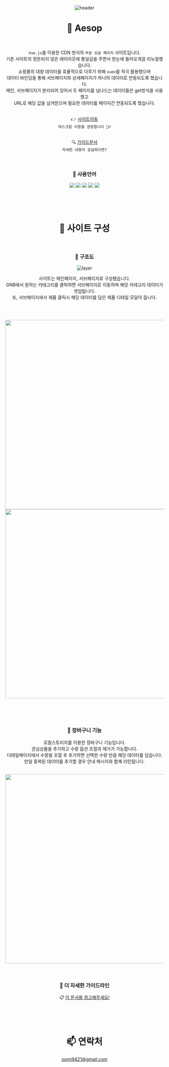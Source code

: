 <div align=center>
  
![header](https://capsule-render.vercel.app/api?type=waving&color=0:3f8e58,50:8cc161,100:92c06c&height=200&section=header&text=Aesop&fontColor=fff&fontSize=70&fontAlign=50&fontAlignY=40)


# 🌿 Aesop
<br>

`Vue.js`를 이용한 CDN 방식의 `부분 싱글 페이지` 사이트입니다.<br>
기존 사이트의 정돈되지 않은 레이아웃에 통일감을 주면서 한눈에 들어오게끔 리뉴얼했습니다.<br>
쇼핑몰의 대량 데이터를 효율적으로 다루기 위해 `vuex`를 적극 활용했으며<br>
데이터 바인딩을 통해 서브페이지와 상세페이지가 하나의 데이터로 연동되도록 했습니다.<br>
메인, 서브페이지가 분리되어 있어서 두 페이지를 넘나드는 데이터들은 get방식을 사용했고<br>
URL로 해당 값을 넘겨받으며 필요한 데이터를 페이지간 연동되도록 했습니다.<br>
<br>

👉 <a href="https://bbbgoat.github.io/Aesop/main/index.html">사이트이동</a> <br>
`데스크탑 이용을 권장합니다 🙇‍♂️` <br>
<br>

🔍 <a href="https://bbbgoat.github.io/Aesop/aesop_guide.pdf">가이드문서</a> <br>
`자세한 내용이 궁금하다면?`<br>
<br>
<br>

### 🌱 사용언어

<img src="https://img.shields.io/badge/Vue.js-4FC08D?style=flat-square&logo=Vue.js&logoColor=white"/> <img src="https://img.shields.io/badge/html5-E34F26?style=flat-square&logo=html5&logoColor=white"/> <img src="https://img.shields.io/badge/css3-1572B6?style=flat-square&logo=css3&logoColor=white"/> <img src="https://img.shields.io/badge/javascript-F7DF1E?style=flat-square&logo=javascript&logoColor=white"/> <img src="https://img.shields.io/badge/jquery-0769AD?style=flat-square&logo=jquery&logoColor=white"/>

<br>
<br>
<br>

# 🌿 사이트 구성

<br>

### 🌱 구조도

![layer](https://github.com/BbbGoat/Aesop/assets/120539949/0ac9a39e-47fb-467c-ba80-a7d2ce90403c)

사이트는 메인페이지, 서브페이지로 구성됐습니다. <br>
GNB에서 원하는 카테고리를 클릭하면 서브페이지로 이동하며 해당 카테고리 데이터가 셋업됩니다. <br>
또, 서브페이지에서 제품 클릭시 해당 데이터를 담은 제품 디테일 모달이 뜹니다. <br>

<br>
<br>

<img src="https://user-images.githubusercontent.com/120539949/257465212-158c2469-d3f6-48cd-b800-7dd8d20a5d52.png" width="600px" /> <br>
<img src="https://user-images.githubusercontent.com/120539949/257463146-4c2c5108-e7c9-4812-8790-e85bc15fc111.png" width="600px" />

<br>
<br>
<br>


### 🌱 장바구니 기능

로컬스토리지를 이용한 장바구니 기능입니다. <br>
관심상품을 추가하고 수량 옵션 조절과 제거가 가능합니다.<br>
디테일페이지에서 수량을 조절 후 추가하면 선택한 수량 만큼 해당 데이터를 담습니다.<br>
만일 중복된 데이터를 추가할 경우 안내 메시지와 함께 리턴됩니다.<br>
<br>

<img src="https://user-images.githubusercontent.com/120539949/257463126-175b19f3-f498-4be5-9a99-2bf4f578cec7.png" width="600px" />
<br>
<br>
<br>


### 📎 더 자세한 가이드라인


📋 <a href="https://bbbgoat.github.io/Aesop/aesop_guide.pdf">이 문서를 참고해주세요!</a>

<br>
<br>
<br>

# 📫 연락처
oomi9421@gmail.com

</div>

<br>
<br>



